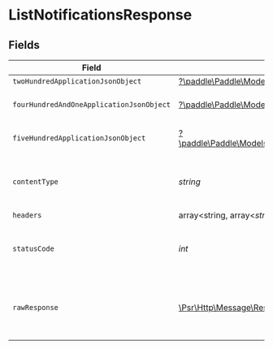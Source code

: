 # ListNotificationsResponse


## Fields

| Field                                                                                                                                                                 | Type                                                                                                                                                                  | Required                                                                                                                                                              | Description                                                                                                                                                           |
| --------------------------------------------------------------------------------------------------------------------------------------------------------------------- | --------------------------------------------------------------------------------------------------------------------------------------------------------------------- | --------------------------------------------------------------------------------------------------------------------------------------------------------------------- | --------------------------------------------------------------------------------------------------------------------------------------------------------------------- |
| `twoHundredApplicationJsonObject`                                                                                                                                     | [?\paddle\Paddle\Models\Operations\ListNotificationsResponseBody](../../models/operations/ListNotificationsResponseBody.md)                                           | :heavy_minus_sign:                                                                                                                                                    | OK                                                                                                                                                                    |
| `fourHundredAndOneApplicationJsonObject`                                                                                                                              | [?\paddle\Paddle\Models\Operations\ListNotificationsNotificationsResponseBody](../../models/operations/ListNotificationsNotificationsResponseBody.md)                 | :heavy_minus_sign:                                                                                                                                                    | General error response                                                                                                                                                |
| `fiveHundredApplicationJsonObject`                                                                                                                                    | [?\paddle\Paddle\Models\Operations\ListNotificationsNotificationsResponseResponseBody](../../models/operations/ListNotificationsNotificationsResponseResponseBody.md) | :heavy_minus_sign:                                                                                                                                                    | General error response                                                                                                                                                |
| `contentType`                                                                                                                                                         | *string*                                                                                                                                                              | :heavy_check_mark:                                                                                                                                                    | HTTP response content type for this operation                                                                                                                         |
| `headers`                                                                                                                                                             | array<string, array<*string*>>                                                                                                                                        | :heavy_minus_sign:                                                                                                                                                    | N/A                                                                                                                                                                   |
| `statusCode`                                                                                                                                                          | *int*                                                                                                                                                                 | :heavy_check_mark:                                                                                                                                                    | HTTP response status code for this operation                                                                                                                          |
| `rawResponse`                                                                                                                                                         | [\Psr\Http\Message\ResponseInterface](https://www.php-fig.org/psr/psr-7/#33-psrhttpmessageresponseinterface)                                                          | :heavy_minus_sign:                                                                                                                                                    | Raw HTTP response; suitable for custom response parsing                                                                                                               |